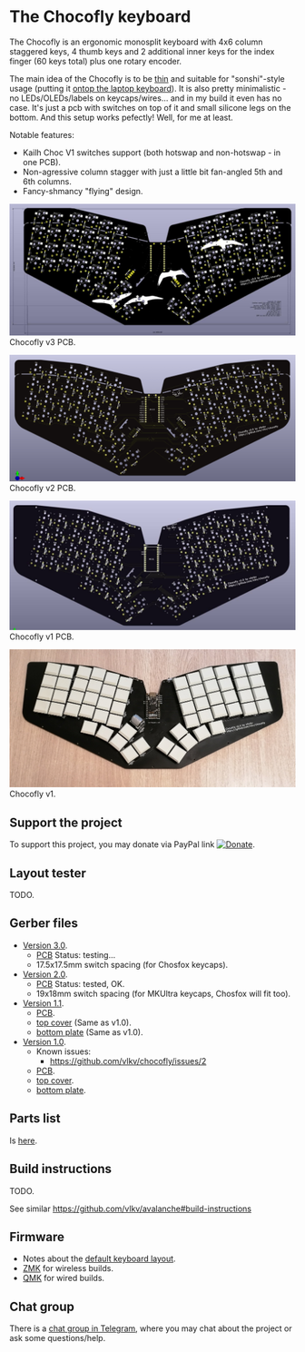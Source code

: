 # The Chocofly keyboard

The Chocofly is an ergonomic monosplit keyboard with 4x6 column staggered keys,
4 thumb keys and 2 additional inner keys for the index finger (60 keys total) plus one rotary encoder.

The main idea of the Chocofly is to be [thin](https://imgur.com/a/kJ5HPdX) and suitable for "sonshi"-style usage (putting it [ontop the laptop keyboard](https://imgur.com/gallery/Bps65YA)). It is also pretty minimalistic - no LEDs/OLEDs/labels on keycaps/wires... and in my build it even has no case. It's just a pcb with switches on top of it and small silicone legs on the bottom. And this setup works pefectly! Well, for me at least.

Notable features:
- Kailh Choc V1 switches support (both hotswap and non-hotswap - in one PCB).
- Non-agressive column stagger with just a little bit fan-angled 5th and 6th columns.
- Fancy-shmancy "flying" design.

![The Chocofly keyboard v3 PCB](/images/chocofly_pcb_v3-0_B.jpeg)
Chocofly v3 PCB.

![The Chocofly keyboard v2 PCB](/images/chocofly_pcb_v2-0.png)
Chocofly v2 PCB.

![The Chocofly keyboard v1 PCB](/images/chocofly_pcb_v1-0.jpg)
Chocofly v1 PCB.

![The Chocofly keyboard v1](/images/chocofly_v1-0.jpg)
Chocofly v1.


## Support the project

To support this project, you may donate via PayPal link [![Donate](https://img.shields.io/badge/Donate-PayPal-green.svg)](https://www.paypal.com/cgi-bin/webscr?cmd=_s-xclick&hosted_button_id=99MYK4CNR8DP2).


## Layout tester

TODO.


## Gerber files
* [Version 3.0](https://github.com/vlkv/chocofly/tree/v3.0).
  * [PCB](https://github.com/vlkv/chocofly/blob/v2.0/pcb/chocofly_v3_0_pcb.zip) Status: testing...
  * 17.5x17.5mm switch spacing (for Chosfox keycaps).
* [Version 2.0](https://github.com/vlkv/chocofly/tree/v2.0).
  * [PCB](https://github.com/vlkv/chocofly/blob/v2.0/pcb/chocofly_v2_0_pcb.zip) Status: tested, OK.
  * 19x18mm switch spacing (for MKUltra keycaps, Chosfox will fit too).
* [Version 1.1](https://github.com/vlkv/chocofly/tree/v1.1).
  * [PCB](https://github.com/vlkv/chocofly/blob/v1.1/pcb/chocofly_v1_1_pcb.zip).
  * [top cover](https://github.com/vlkv/chocofly/blob/v1.0/top_cover/chocofly_v1_0_top_cover.zip) (Same as v1.0).
  * [bottom plate](https://github.com/vlkv/chocofly/blob/master/bottom_plate/chocofly_v1_0_bottom_plate.zip) (Same as v1.0).
* [Version 1.0](https://github.com/vlkv/chocofly/tree/v1.0).
  * Known issues:
    * https://github.com/vlkv/chocofly/issues/2
  * [PCB](https://github.com/vlkv/chocofly/blob/v1.0/pcb/chocofly_v1_0_pcb.zip).
  * [top cover](https://github.com/vlkv/chocofly/blob/v1.0/top_cover/chocofly_v1_0_top_cover.zip).
  * [bottom plate](https://github.com/vlkv/chocofly/blob/master/bottom_plate/chocofly_v1_0_bottom_plate.zip).


## Parts list

Is [here](parts_list.md).


## Build instructions

TODO.

See similar https://github.com/vlkv/avalanche#build-instructions


## Firmware
* Notes about the [default keyboard layout](https://github.com/vlkv/chocofly/blob/master/docs/layout.md).
* [ZMK](https://github.com/vlkv/chocofly-zmk-config) for wireless builds.
* [QMK](https://github.com/vlkv/qmk_firmware/tree/master/keyboards/chocofly) for wired builds.


## Chat group

There is a [chat group in Telegram](https://t.me/avalanche_kb), where you may chat about the project or ask some questions/help.

